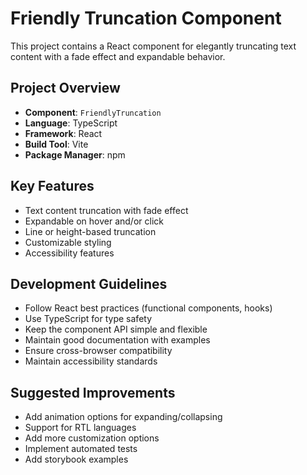 # Friendly Truncation Component

This project contains a React component for elegantly truncating text content with a fade effect and expandable behavior.

## Project Overview

- **Component**: `FriendlyTruncation`
- **Language**: TypeScript
- **Framework**: React
- **Build Tool**: Vite
- **Package Manager**: npm

## Key Features

- Text content truncation with fade effect
- Expandable on hover and/or click
- Line or height-based truncation
- Customizable styling
- Accessibility features

## Development Guidelines

- Follow React best practices (functional components, hooks)
- Use TypeScript for type safety
- Keep the component API simple and flexible
- Maintain good documentation with examples
- Ensure cross-browser compatibility
- Maintain accessibility standards

## Suggested Improvements

- Add animation options for expanding/collapsing
- Support for RTL languages
- Add more customization options
- Implement automated tests
- Add storybook examples
